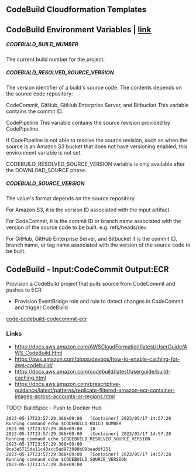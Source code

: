 
## CodeBuild Cloudformation Templates

## CodeBuild Environment Variables | [link](https://docs.aws.amazon.com/codebuild/latest/userguide/build-env-ref-env-vars.html)

##### CODEBUILD_BUILD_NUMBER
The current build number for the project.

##### CODEBUILD_RESOLVED_SOURCE_VERSION
The version identifier of a build's source code. The contents depends on the source code repository:

CodeCommit, GitHub, GitHub Enterprise Server, and Bitbucket
This variable contains the commit ID.

CodePipeline
This variable contains the source revision provided by CodePipeline.

If CodePipeline is not able to resolve the source revision, such as when the source is an Amazon S3 bucket that does not have versioning enabled, this environment variable is not set.

CODEBUILD_RESOLVED_SOURCE_VERSION variable is only available after the DOWNLOAD_SOURCE phase.

##### CODEBUILD_SOURCE_VERSION
The value's format depends on the source repository.

For Amazon S3, it is the version ID associated with the input artifact.

For CodeCommit, it is the commit ID or branch name associated with the version of the source code to be built. e.g. refs/heads/dev

For GitHub, GitHub Enterprise Server, and Bitbucket it is the commit ID, branch name, or tag name associated with the version of the source code to be built.

## CodeBuild - Input:CodeCommit Output:ECR

Provision a CodeBuild project that pulls source from CodeCommit and pushes to ECR

- Provision EventBridge role and rule to detect changes in CodeCommit and trigger CodeBuild

[code-codebuild-codecommit-ecr](code-codebuild-codecommit-ecr.yaml)

### Links

- https://docs.aws.amazon.com/AWSCloudFormation/latest/UserGuide/AWS_CodeBuild.html
- https://aws.amazon.com/blogs/devops/how-to-enable-caching-for-aws-codebuild/
- https://docs.aws.amazon.com/codebuild/latest/userguide/build-caching.html
- https://docs.aws.amazon.com/prescriptive-guidance/latest/patterns/replicate-filtered-amazon-ecr-container-images-across-accounts-or-regions.html

TODO:
BuildSpec - Push to Docker Hub

```
2023-05-17T23:57:29.366+09:00	[Container] 2023/05/17 14:57:28 Running command echo $CODEBUILD_BUILD_NUMBER
2023-05-17T23:57:29.366+09:00	18
2023-05-17T23:57:29.366+09:00	[Container] 2023/05/17 14:57:28 Running command echo $CODEBUILD_RESOLVED_SOURCE_VERSION
2023-05-17T23:57:29.366+09:00	9ce3e5715da11c43acc5ad973080b09beaddf251
2023-05-17T23:57:29.366+09:00	[Container] 2023/05/17 14:57:28 Running command echo $CODEBUILD_SOURCE_VERSION
2023-05-17T23:57:29.366+09:00	
```